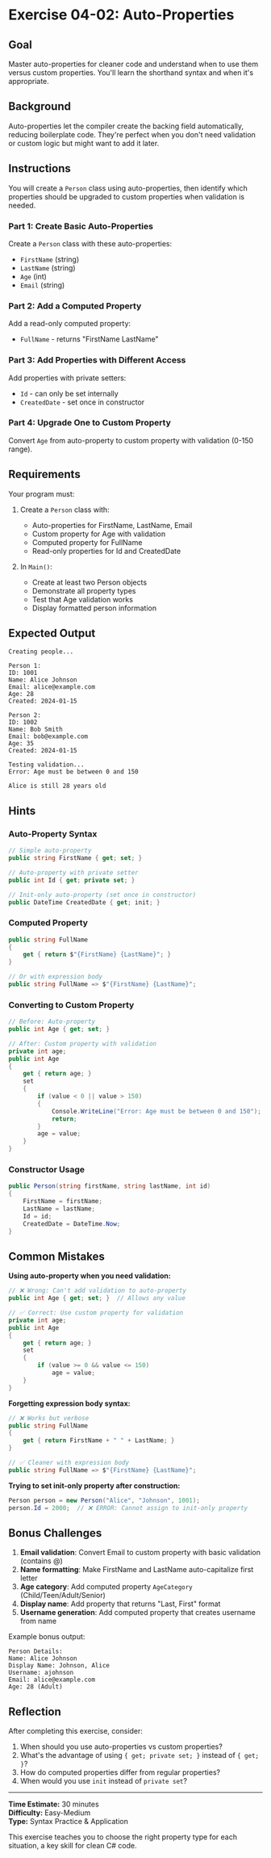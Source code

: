 # Exercise 04-02: Auto-Properties

## Goal

Master auto-properties for cleaner code and understand when to use them versus custom properties. You'll learn the shorthand syntax and when it's appropriate.

## Background

Auto-properties let the compiler create the backing field automatically, reducing boilerplate code. They're perfect when you don't need validation or custom logic but might want to add it later.

## Instructions

You will create a `Person` class using auto-properties, then identify which properties should be upgraded to custom properties when validation is needed.

### Part 1: Create Basic Auto-Properties

Create a `Person` class with these auto-properties:
- `FirstName` (string)
- `LastName` (string)  
- `Age` (int)
- `Email` (string)

### Part 2: Add a Computed Property

Add a read-only computed property:
- `FullName` - returns "FirstName LastName"

### Part 3: Add Properties with Different Access

Add properties with private setters:
- `Id` - can only be set internally
- `CreatedDate` - set once in constructor

### Part 4: Upgrade One to Custom Property

Convert `Age` from auto-property to custom property with validation (0-150 range).

## Requirements

Your program must:

1. Create a `Person` class with:
   - Auto-properties for FirstName, LastName, Email
   - Custom property for Age with validation
   - Computed property for FullName
   - Read-only properties for Id and CreatedDate

2. In `Main()`:
   - Create at least two Person objects
   - Demonstrate all property types
   - Test that Age validation works
   - Display formatted person information

## Expected Output

```
Creating people...

Person 1:
ID: 1001
Name: Alice Johnson
Email: alice@example.com
Age: 28
Created: 2024-01-15

Person 2:
ID: 1002
Name: Bob Smith
Email: bob@example.com
Age: 35
Created: 2024-01-15

Testing validation...
Error: Age must be between 0 and 150

Alice is still 28 years old
```

## Hints

### Auto-Property Syntax

```csharp
// Simple auto-property
public string FirstName { get; set; }

// Auto-property with private setter
public int Id { get; private set; }

// Init-only auto-property (set once in constructor)
public DateTime CreatedDate { get; init; }
```

### Computed Property

```csharp
public string FullName
{
    get { return $"{FirstName} {LastName}"; }
}

// Or with expression body
public string FullName => $"{FirstName} {LastName}";
```

### Converting to Custom Property

```csharp
// Before: Auto-property
public int Age { get; set; }

// After: Custom property with validation
private int age;
public int Age
{
    get { return age; }
    set
    {
        if (value < 0 || value > 150)
        {
            Console.WriteLine("Error: Age must be between 0 and 150");
            return;
        }
        age = value;
    }
}
```

### Constructor Usage

```csharp
public Person(string firstName, string lastName, int id)
{
    FirstName = firstName;
    LastName = lastName;
    Id = id;
    CreatedDate = DateTime.Now;
}
```

## Common Mistakes

**Using auto-property when you need validation:**
```csharp
// ❌ Wrong: Can't add validation to auto-property
public int Age { get; set; }  // Allows any value

// ✅ Correct: Use custom property for validation
private int age;
public int Age
{
    get { return age; }
    set
    {
        if (value >= 0 && value <= 150)
            age = value;
    }
}
```

**Forgetting expression body syntax:**
```csharp
// ❌ Works but verbose
public string FullName
{
    get { return FirstName + " " + LastName; }
}

// ✅ Cleaner with expression body
public string FullName => $"{FirstName} {LastName}";
```

**Trying to set init-only property after construction:**
```csharp
Person person = new Person("Alice", "Johnson", 1001);
person.Id = 2000;  // ❌ ERROR: Cannot assign to init-only property
```

## Bonus Challenges

1. **Email validation**: Convert Email to custom property with basic validation (contains @)
2. **Name formatting**: Make FirstName and LastName auto-capitalize first letter
3. **Age category**: Add computed property `AgeCategory` (Child/Teen/Adult/Senior)
4. **Display name**: Add property that returns "Last, First" format
5. **Username generation**: Add computed property that creates username from name

Example bonus output:
```
Person Details:
Name: Alice Johnson
Display Name: Johnson, Alice
Username: ajohnson
Email: alice@example.com
Age: 28 (Adult)
```

## Reflection

After completing this exercise, consider:
1. When should you use auto-properties vs custom properties?
2. What's the advantage of using `{ get; private set; }` instead of `{ get; }`?
3. How do computed properties differ from regular properties?
4. When would you use `init` instead of `private set`?

---

**Time Estimate:** 30 minutes  
**Difficulty:** Easy-Medium  
**Type:** Syntax Practice & Application

This exercise teaches you to choose the right property type for each situation, a key skill for clean C# code.